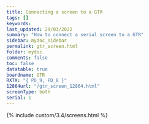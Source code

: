 ```yaml
---
title: Connecting a screen to a GTR
tags: []
keywords: 
last_updated: 29/03/2022
summary: "How to connect a serial screen to a GTR"
sidebar: mydoc_sidebar
permalink: gtr_screen.html
folder: mydoc
comments: false
toc: false
datatable: true
boardname: GTR
RXTX: "{ PD_9, PD_8 }"
12864url: "/gtr_screen_12864.html"
screenType: both
serial: 1
---
```


{% include custom/3.4/screens.html %}
